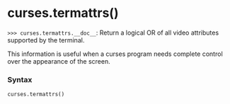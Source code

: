 # curses.termattrs()

`>>> curses.termattrs.__doc__`: Return a logical OR of all video attributes supported by the terminal. 

This information is useful when a curses program needs complete control over the appearance of the screen.

### Syntax

```python
curses.termattrs()
```